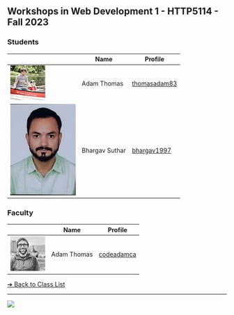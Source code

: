 <style>@import url("//readme.codeadam.ca/readme.css");</style>


## Workshops in Web Development 1 - HTTP5114 - Fall 2023

### Students

|                                          | Name        | Profile                               |
| ---------------------------------------- | ----------- | ------------------------------------- |
| ![thomasadam83](images/thomasadam83.jpg) | Adam Thomas | [thomasadam83](students/thomasadam83) |
| ![bhargav1997](images/bhargav1997.jpeg) | Bhargav Suthar | [bhargav1997](students/bhargav1997) |

### Faculty

|                                       | Name        | Profile                          |
| ------------------------------------- | ----------- | -------------------------------- |
| ![Adam Thomas](images/codeadamca.png) | Adam Thomas | [codeadamca](faculty/codeadamca) |

[&#10132; Back to Class List](/)

---

<a href="https://brickmmo.com">
<img src="https://brickmmo.com/images/brickmmo-logo-horizontal.jpg" width="100">
</a>

